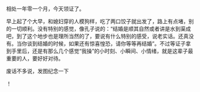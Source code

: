 
相处一年零一个月，今天领证了。

早上起了个大早，和媳妇穿的人模狗样，吃了两口饺子就出发了，路上有点堵，别的一切顺利。没有特别的感觉，像孔子说的：“结婚是顺其自然或者讲是水到渠成吧，到了这个地步也是理所当然的了，要说有什么特别的感受，说老实话。还真没有。当你谈到结婚的时候，如果还有惊喜惶恐，请你等等再结婚”。不过等证子拿到手里后，还是有那么几个感觉“我操”的小时刻、小瞬间、小情绪，就是这辈子最重要的人，要好好对待。

废话不多说，发图纪念一下

！[](postimg/jiehun.jpg)
